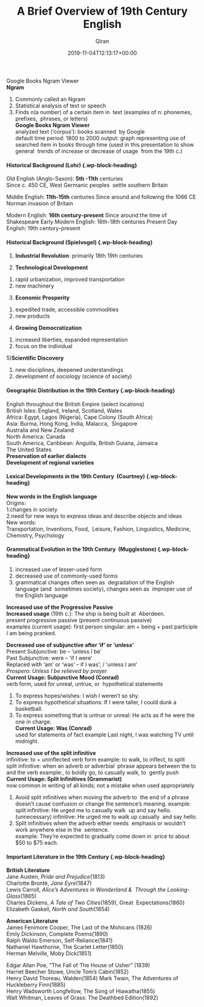 ﻿---
title: A Brief Overview of 19th Century English
author: Qiran
type: post
date: 2019-11-04T12:13:17+00:00
aliases: ["/a-brief-overview-of-19th-century-english/"]
tags:
  - English

---
Google Books Ngram Viewer  
**Ngram**  
1. Commonly called an Ngram  
2. Statistical analysis of text or speech  
3. Finds n(a number) of a certain item in&nbsp; text (examples of n: phonemes, prefixes,&nbsp; phrases, or letters)  
**Google Books Ngram Viewer**  
analyzed text (‘corpus’): books scanned&nbsp; by Google  
default time period: 1800 to 2000 output: graph representing use of&nbsp; searched item in books through time (used in this presentation to show general&nbsp; trends of increase or decrease of usage&nbsp; from the 19th c.)

#### Historical Background (Lohr) {.wp-block-heading}

<p class="has-text-color has-dark-gray-color">
  Old English (Anglo-Saxon): <strong>5th ­-11th</strong> centuries<br />Since c. 450 CE, West Germanic peoples&nbsp; settle southern Britain
</p>

Middle English: **11th-15th** centuries Since around and following the 1066 CE Norman invasion of Britain

Modern English: **16th century-present** Since around the time of Shakespeare Early Modern English: 16th-18th centuries Present Day English: 19th century-present

#### Historical Background (Spielvogel) {.wp-block-heading}

1) **Industrial Revolution**: primarily 18th­ 19th centuries

2) **Technological Development**  
1. rapid urbanization, improved transportation  
2. new machinery

3) **Economic Prosperity**  
1. expedited trade, accessible commodities  
2. new products

4) **Growing Democratization**  
1. increased liberties, expanded representation  
2. focus on the individual

5)**Scientific Discovery**  
1. new disciplines, deepened understandings  
2. development of sociology (science of society)

#### Geographic Distribution in the 19th Century {.wp-block-heading}

English throughout the British Empire (select locations)  
British Isles: England, Ireland, Scotland, Wales  
Africa: Egypt, Lagos (Nigeria), Cape Colony (South Africa)  
Asia: Burma, Hong Kong, India, Malacca,&nbsp; Singapore  
Australia and New Zealand  
North America: Canada  
South America, Caribbean: Anguilla, British Guiana, Jamaica  
The United States  
**Preservation of earlier dialects**  
**Development of regional varieties**

#### Lexical Developments in the 19th Century&nbsp; (Courtney) {.wp-block-heading}

**New words in the English language**  
Origins:  
1.changes in society  
2.need for new ways to express ideas and describe objects and ideas  
New words:  
Transportation, Inventions, Food,&nbsp; Leisure, Fashion, Linguistics, Medicine,&nbsp; Chemistry, Psychology

#### Grammatical Evolution in the 19th Century&nbsp; (Mugglestone) {.wp-block-heading}

<ol class="wp-block-list">
  <li>
    increased use of lesser-used form
  </li>
  <li>
    decreased use of commonly-used forms
  </li>
  <li>
    grammatical changes often seen as&nbsp; degradation of the English language (and&nbsp; sometimes society), changes seen as&nbsp; improper use of the English language
  </li>
</ol>

**Increased use of the Progressive Passive**  
**Increased usage** (19th c.): The ship is being built at&nbsp; Aberdeen.  
present progressive passive (present continuous passive)  
examples (current usage): first person singular: am + being + past participle I am being pranked.

**Decreased use of subjunctive after ‘if’ or ‘unless’**  
Present Subjunctive: be &#8211; ‘unless I be’  
Past Subjunctive: were &#8211; ‘if I were’  
Replaced with ‘am’ or ‘was’ &#8211; if I was’; / ‘unless I am’  
_Prospero: Unless I be relieved by prayer_  
**Current Usage: Subjunctive Mood** **(Conrad)**  
verb form, used for unreal, untrue, or&nbsp; hypothetical statements  
1. To express hopes/wishes: I wish I weren’t so shy.  
2. To express hypothetical situations: If I were taller, I could dunk a basketball.  
3. To express something that is untrue or unreal: He acts as if he were the one in charge.  
**Current Usage: Was (Conrad)**  
used for statements of fact example Last night, I was watching TV until midnight.

**Increased use of the split infinitive**  
infinitive: to + uninflected verb form example: to walk, to inflect, to split  
split infinitive: when an adverb or adverbial&nbsp; phrase appears between the to and the verb example:, to boldly go, to casually walk, to&nbsp; gently push  
**Current Usage: Split Infinitives (Grammarist)**  
now common in writing of all kinds; not a mistake when used appropriately  
1. Avoid split infinitives when moving the adverb to&nbsp; the end of a phrase doesn’t cause confusion or change the sentence’s meaning. example: split infinitive: He urged me to casually walk&nbsp; up and say hello. (unnecessary) infinitive: He urged me to walk up casually&nbsp; and say hello.  
2. Split infinitives when the adverb either needs&nbsp; emphasis or wouldn’t work anywhere else in the&nbsp; sentence.  
example: They’re expected to gradually come down in&nbsp; price to about $50 to $75 each.

#### Important Literature in the 19th Century {.wp-block-heading}

**British Literature**  
Jane Austen, _Pride and Prejudice_(1813)  
Charlotte Brontë, _Jane Eyre_(1847)  
Lewis Carroll, _Alice&#8217;s Adventures in Wonderland &&nbsp; Through the Looking-Glass_(1865)  
Charles Dickens, _A Tale of Two Cities_(1859), Great&nbsp; Expectations(1860)  
Elizabeth Gaskell, _North and South_(1854)

**American Literature**  
James Fenimore Cooper, The Last of the Mohicans (1826)  
Emily Dickinson, Complete Poems(1890)  
Ralph Waldo Emerson, Self-Reliance(1841)  
Nathaniel Hawthorne, The Scarlet Letter(1850)  
Herman Melville, Moby Dick(1851)

Edgar Allan Poe, &#8220;The Fall of The House of Usher&#8221; (1839)  
Harriet Beecher Stowe, Uncle Tom&#8217;s Cabin(1852)  
Henry David Thoreau, Walden(1854) Mark Twain, The Adventures of Huckleberry Finn(1885)  
Henry Wadsworth Longfellow, The Song of Hiawatha(1855)  
Walt Whitman, Leaves of Grass: The Deathbed Edition(1892)

